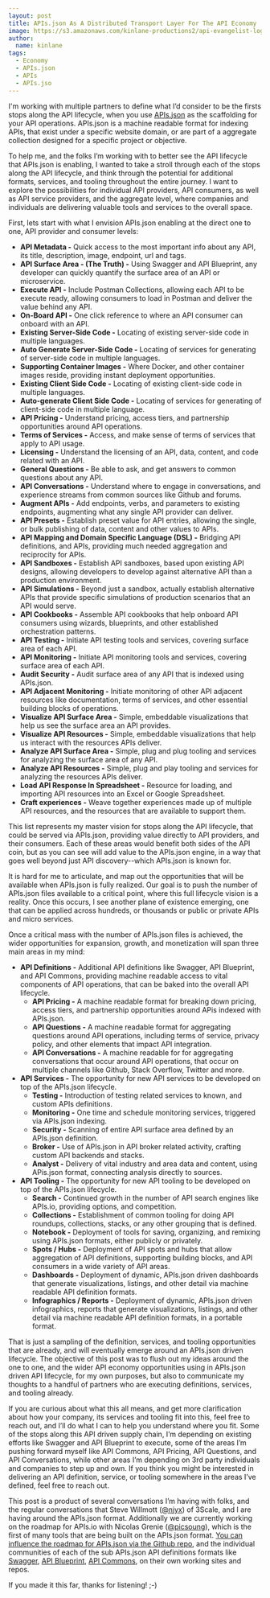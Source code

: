 ```yaml
---
layout: post
title: APIs.json As A Distributed Transport Layer For The API Economy
image: https://s3.amazonaws.com/kinlane-productions2/api-evangelist-logos/api-evangelist-butterfly-vertical.png
author:
  name: kinlane
tags:
  - Economy
  - APIs.json
  - APIs
  - APIs.jso
---
```

I'm working with multiple partners to define what I’d consider to be the firsts stops along the API lifecycle, when you use [APIs.json](http://apisjson.org) as the scaffolding for your API operations. APIs.json is a machine readable format for indexing APIs, that exist under a specific website domain, or are part of a aggregate collection designed for a specific project or objective.

To help me, and the folks I’m working with to better see the API lifecycle that APIs.json is enabling, I wanted to take a stroll through each of the stops along the API lifecycle, and think through the potential for additional formats, services, and tooling throughout the entire journey. I want to explore the possibilities for individual API providers, API consumers, as well as API service providers, and the aggregate level, where companies and individuals are delivering valuable tools and services to the overall space.

First, lets start with what I envision APIs.json enabling at the direct one to one, API provider and consumer levels:

*   **API Metadata -** Quick access to the most important info about any API, its title, description, image, endpoint, url and tags.
*   **API Surface Area - (The Truth) -** Using Swagger and API Blueprint, any developer can quickly quantify the surface area of an API or microservice.
*   **Execute API -** Include Postman Collections, allowing each API to be execute ready, allowing consumers to load in Postman and deliver the value behind any API.
*   **On-Board API -** One click reference to where an API consumer can onboard with an API.
*   **Existing Server-Side Code -** Locating of existing server-side code in multiple languages.
*   **Auto Generate Server-Side Code -** Locating of services for generating of server-side code in multiple languages.
*   **Supporting Container Images -** Where Docker, and other container images reside, providing instant deployment opportunities.
*   **Existing Client Side Code -** Locating of existing client-side code in multiple languages.
*   **Auto-generate Client Side Code -** Locating of services for generating of client-side code in multiple language.
*   **API Pricing -** Understand pricing, access tiers, and partnership opportunities around API operations.
*   **Terms of Services -** Access, and make sense of terms of services that apply to API usage.
*   **Licensing -** Understand the licensing of an API, data, content, and code related with an API.
*   **General Questions -** Be able to ask, and get answers to common questions about any API.
*   **API Conversations -** Understand where to engage in conversations, and experience streams from common sources like Github and forums.
*   **Augment APIs -** Add endpoints, verbs, and parameters to existing endpoints, augmenting what any single API provider can deliver.
*   **API Presets -** Establish preset value for API entries, allowing the single, or bulk publishing of data, content and other values to APIs.
*   **API Mapping and Domain Specific Language (DSL) -** Bridging API definitions, and APIs, providing much needed aggregation and reciprocity for APIs.
*   **API Sandboxes -** Establish API sandboxes, based upon existing API designs, allowing developers to develop against alternative API than a production environment.
*   **API Simulations -** Beyond just a sandbox, actually establish alternative APIs that provide specific simulations of production scenarios that an API would serve.
*   **API Cookbooks -** Assemble API cookbooks that help onboard API consumers using wizards, blueprints, and other established orchestration patterns.
*   **API Testing -** Initiate API testing tools and services, covering surface area of each API.
*   **API Monitoring -** Initiate API monitoring tools and services, covering surface area of each API.
*   **Audit Security -** Audit surface area of any API that is indexed using APIs.json.
*   **API Adjacent Monitoring -** Initiate monitoring of other API adjacent resources like documentation, terms of services, and other essential building blocks of operations.
*   **Visualize API Surface Area -** Simple, embeddable visualizations that help us see the surface area an API provides.
*   **Visualize API Resources -** Simple, embeddable visualizations that help us interact with the resources APIs deliver.
*   **Analyze API Surface Area -** Simple, plug and plug tooling and services for analyzing the surface area of any API.
*   **Analyze API Resources -** Simple, plug and play tooling and services for analyzing the resources APIs deliver.
*   **Load API Response In Spreadsheet -** Resource for loading, and importing API resources into an Excel or Google Spreadsheet.
*   **Craft experiences -** Weave together experiences made up of multiple API resources, and the resources that are available to support them.

This list represents my master vision for stops along the API lifecycle, that could be served via APIs.json, providing value directly to API providers, and their consumers. Each of these areas would benefit both sides of the API coin, but as you can see will add value to the APIs.json engine, in a way that goes well beyond just API discovery--which APIs.json is known for.

It is hard for me to articulate, and map out the opportunities that will be available when APIs.json is fully realized. Our goal is to push the number of APIs.json files available to a critical point, where this full lifecycle vision is a reality. Once this occurs, I see another plane of existence emerging, one that can be applied across hundreds, or thousands or public or private APIs and micro services.

Once a critical mass with the number of APIs.json files is achieved, the wider opportunities for expansion, growth, and monetization will span three main areas in my mind:

*   **API Definitions -** Additional API definitions like Swagger, API Blueprint, and API Commons, providing machine readable access to vital components of API operations, that can be baked into the overall API lifecycle.
    *   **API Pricing -** A machine readable format for breaking down pricing, access tiers, and partnership opportunities around APis indexed with APIs.json.
    *   **API Questions -** A machine readable format for aggregating questions around API operations, including terms of service, privacy policy, and other elements that impact API integration.
    *   **API Conversations -** A machine readable for for aggregating conversations that occur around API operations, that occur on multiple channels like Github, Stack Overflow, Twitter and more.
*   **API Services -** The opportunity for new API services to be developed on top of the APIs.json lifecycle.
    *   **Testing -** Introduction of testing related services to known, and custom APIs definitions.
    *   **Monitoring -** One time and schedule monitoring services, triggered via APIs.json indexing.
    *   **Security -** Scanning of entire API surface area defined by an APIs.json definition.
    *   **Broker -** Use of APIs.json in API broker related activity, crafting custom API backends and stacks.
    *   **Analyst -** Delivery of vital industry and area data and content, using APis.json format, connecting analysis directly to sources.
*   **API Tooling **\-**** The opportunity for new API tooling to be developed on top of the APIs.json lifecycle.
    *   **Search -** Continued growth in the number of API search engines like APIs.io, providing options, and competition.
    *   **Collections -** Establishment of common tooling for doing API roundups, collections, stacks, or any other grouping that is defined.
    *   **Notebook -** Deployment of tools for saving, organizing, and remixing using APIs.json formats, either publicly or privately.
    *   **Spots / Hubs -** Deployment of API spots and hubs that allow aggregation of API definitions, supporting building blocks, and API consumers in a wide variety of API areas.
    *   **Dashboards -** Deployment of dynamic, APIs.json driven dashboards that generate visualizations, listings, and other detail via machine readable API definition formats.
    *   **Infographics / Reports -** Deployment of dynamic, APIs.json driven infographics, reports that generate visualizations, listings, and other detail via machine readable API definition formats, in a portable format.

That is just a sampling of the definition, services, and tooling opportunities that are already, and will eventually emerge around an APIs.json driven lifecycle. The objective of this post was to flush out my ideas around the one to one, and the wider API economy opportunities using in APIs.json driven API lifecycle, for my own purposes, but also to communicate my thoughts to a handful of partners who are executing definitions, services, and tooling already.

If you are curious about what this all means, and get more clarification about how your company, its services and tooling fit into this, feel free to reach out, and I’ll do what I can to help you understand where you fit. Some of the stops along this API driven supply chain, I’m depending on existing efforts like Swagger and API Blueprint to execute, some of the areas I’m pushing forward myself like API Commons, API Pricing, API Questions, and API Conversations, while other areas I’m depending on 3rd party individuals and companies to step up and own. If you think you might be interested in delivering an API definition, service, or tooling somewhere in the areas I’ve defined, feel free to reach out.

This post is a product of several conversations I’m having with folks, and the regular conversations that Steve Willmott ([@njyx](https://twitter.com/njyx)) of 3Scale, and I are having around the APIs.json format. Additionally we are currently working on the roadmap for APIs.io with Nicolas Grenie ([@picsoung](https://twitter.com/picsoung)), which is the first of many tools that are being built on the APIs.json format. [You can influence the roadmap for APIs.json via the Github repo](https://github.com/api-commons/api-json/issues), and the individual communities of each of the sub APIs.json API definitions formats like [Swagger](http://swagger.io), [API Blueprint](https://apiblueprint.org/), [API Commons](http://apicommons.org), on their own working sites and repos.

If you made it this far, thanks for listening! ;-)